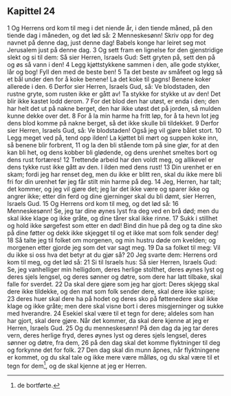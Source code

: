 ## Kapittel 24

1 Og Herrens ord kom til meg i det niende år, i den tiende måned, på den tiende dag i måneden, og det lød så:
2 Menneskesønn! Skriv opp for deg navnet på denne dag, just denne dag! Babels konge har leiret seg mot Jerusalem just på denne dag.
3 Og sett fram en lignelse for den gjenstridige slekt og si til dem: Så sier Herren, Israels Gud: Sett gryten på, sett den på og øs så vann i den!
4 Legg kjøttstykkene sammen i den, alle gode stykker, lår og bog! Fyll den med de beste ben!
5 Ta det beste av småfeet og legg så et bål under den for å koke benene! La det koke til gagns! Benene koker allerede i den.
6 Derfor sier Herren, Israels Gud, så: Ve blodstaden, den rustne gryte, som rusten ikke er gått av! Ta stykke for stykke ut av den! Det blir ikke kastet lodd derom.
7 For det blod den har utøst, er enda i den; den har helt det ut på nakne berget, den har ikke utøst det på jorden, så mulden kunne dekke over det.
8 For å la min harme ha fritt løp, for å ta hevn lot jeg dens blod komme på nakne berget, så det ikke skulle bli tildekket.
9 Derfor sier Herren, Israels Gud, så: Ve blodstaden! Også jeg vil gjøre bålet stort.
10 Legg meget ved på, tend opp ilden! La kjøttet bli mørt og suppen koke inn, så benene blir forbrent,
11 og la den bli stående tom på sine glør, for at den kan bli het, og dens kobber bli glødende, og dens urenhet smeltes bort og dens rust fortæres!
12 Trettende arbeid har den voldt meg, og allikevel er dens tykke rust ikke gått av den. I ilden med dens rust!
13 Din urenhet er en skam; fordi jeg har renset deg, men du ikke er blitt ren, skal du ikke mere bli fri for din urenhet før jeg får stilt min harme på deg.
14 Jeg, Herren, har talt; det kommer, og jeg vil gjøre det; jeg lar det ikke være og sparer ikke og angrer ikke; etter din ferd og dine gjerninger skal du bli dømt, sier Herren, Israels Gud.
15 Og Herrens ord kom til meg, og det lød så:
16 Menneskesønn! Se, jeg tar dine øynes lyst fra deg ved en brå død; men du skal ikke klage og ikke gråte, og dine tårer skal ikke rinne.
17 Sukk i stillhet og hold ikke sørgefest som etter en død! Bind din hue på deg og ta dine sko på dine føtter og dekk ikke skjegget til og et ikke mat som folk sender deg!
18 Så talte jeg til folket om morgenen, og min hustru døde om kvelden; og morgenen etter gjorde jeg som det var sagt meg.
19 Da sa folket til meg: Vil du ikke si oss hva det betyr at du gjør så?
20 Jeg svarte dem: Herrens ord kom til meg, og det lød så:
21 Si til Israels hus: Så sier Herren, Israels Gud: Se, jeg vanhelliger min helligdom, deres herlige stolthet, deres øynes lyst og deres sjels lengsel, og deres sønner og døtre, som dere har latt tilbake, skal falle for sverdet.
22 Da skal dere gjøre som jeg har gjort: Deres skjegg skal dere ikke tildekke, og den mat som folk sender dere, skal dere ikke spise;
23 deres huer skal dere ha på hodet og deres sko på føttenedere skal ikke klage og ikke gråte; men dere skal visne bort i deres misgjerninger og sukke med hverandre.
24 Esekiel skal være til et tegn for dere; aldeles som han har gjort, skal dere gjøre. Når det kommer, da skal dere kjenne at jeg er Herren, Israels Gud.
25 Og du menneskesønn! På den dag da jeg tar deres vern, deres herlige fryd, deres øynes lyst og deres sjels lengsel, deres sønner og døtre, fra dem,
26 på den dag skal det komme flyktninger til deg og forkynne det for folk.
27 Den dag skal din munn åpnes, når flyktningene er kommet, og du skal tale og ikke mere være målløs, og du skal være til et tegn for dem[^1], og de skal kjenne at jeg er Herren.

[^1]:  de bortførte.
